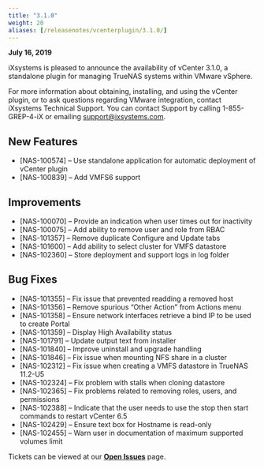 ```yaml
---
title: "3.1.0"
weight: 20
aliases: [/releasenotes/vcenterplugin/3.1.0/]
---
```


**July 16, 2019**

iXsystems is pleased to announce the availability of vCenter 3.1.0, a standalone plugin for managing TrueNAS systems within VMware vSphere.

For more information about obtaining, installing, and using the vCenter plugin, or to ask questions regarding VMware integration, contact iXsystems Technical Support. You can contact Support by calling 1-855-GREP-4-iX or emailing support@ixsystems.com.
 
## New Features

+ [NAS-100574] – Use standalone application for automatic deployment of vCenter plugin
+ [NAS-100839] – Add VMFS6 support

## Improvements

+ [NAS-100070] – Provide an indication when user times out for inactivity
+ [NAS-100075] – Add ability to remove user and role from RBAC
+ [NAS-101357] – Remove duplicate Configure and Update tabs
+ [NAS-101600] – Add ability to select cluster for VMFS datastore
+ [NAS-102360] – Store deployment and support logs in log folder

## Bug Fixes

+ [NAS-101355] – Fix issue that prevented readding a removed host
+ [NAS-101356] – Remove spurious “Other Action” from Actions menu
+ [NAS-101358] – Ensure network interfaces retrieve a bind IP to be used to create Portal
+ [NAS-101359] – Display High Availability status
+ [NAS-101791] – Update output text from installer
+ [NAS-101840] – Improve uninstall and upgrade handling
+ [NAS-101846] – Fix issue when mounting NFS share in a cluster
+ [NAS-102312] – Fix issue when creating a VMFS datastore in TrueNAS 11.2-U5
+ [NAS-102324] – Fix problem with stalls when cloning datastore
+ [NAS-102365] – Fix problems related to removing roles, users, and permissions
+ [NAS-102388] – Indicate that the user needs to use the stop then start commands to restart vCenter 6.5
+ [NAS-102429] – Ensure text box for Hostname is read-only
+ [NAS-102455] – Warn user in documentation of maximum supported volumes limit

Tickets can be viewed at our [**Open Issues**](https://jira.ixsystems.com/projects/NAS/issues/) page.
